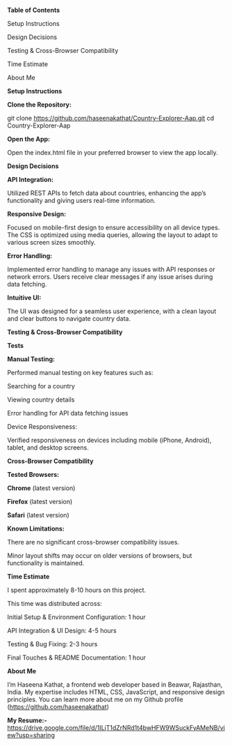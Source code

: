 **Table of Contents**

Setup Instructions

Design Decisions

Testing & Cross-Browser Compatibility

Time Estimate

About Me

**Setup Instructions**

**Clone the Repository:**


git clone https://github.com/haseenakathat/Country-Explorer-Aap.git
cd Country-Explorer-Aap

**Open the App:**

Open the index.html file in your preferred browser to view the app locally.

**Design Decisions**

**API Integration:**

Utilized REST APIs to fetch data about countries, enhancing the app’s functionality and giving users real-time information.

**Responsive Design:**

Focused on mobile-first design to ensure accessibility on all device types. The CSS is optimized using media queries, allowing the layout to adapt to various screen sizes smoothly.

**Error Handling:**

Implemented error handling to manage any issues with API responses or network errors. Users receive clear messages if any issue arises during data fetching.

**Intuitive UI:**

The UI was designed for a seamless user experience, with a clean layout and clear buttons to navigate country data.

**Testing & Cross-Browser Compatibility**

**Tests**

**Manual Testing:** 

Performed manual testing on key features such as:

Searching for a country

Viewing country details

Error handling for API data fetching issues

Device Responsiveness:

Verified responsiveness on devices including mobile (iPhone, Android), tablet, and desktop screens.

**Cross-Browser Compatibility**

**Tested Browsers:**

**Chrome** (latest version)

**Firefox** (latest version)

**Safari** (latest version)

**Known Limitations:**

There are no significant cross-browser compatibility issues.

Minor layout shifts may occur on older versions of browsers, but functionality is maintained.

**Time Estimate**

I spent approximately 8-10 hours on this project. 

This time was distributed across:

Initial Setup & Environment Configuration: 1 hour

API Integration & UI Design: 4-5 hours

Testing & Bug Fixing: 2-3 hours

Final Touches & README Documentation: 1 hour

**About Me**

I’m Haseena Kathat, a frontend web developer based in Beawar, Rajasthan, India. My expertise includes HTML, CSS, JavaScript, and responsive design principles. You can learn more about me on my Github profile (https://github.com/haseenakathat)

**My Resume:-** https://drive.google.com/file/d/1ILjT1dZrNRd1t4bwHFW9WSuckFyAMeNB/view?usp=sharing

